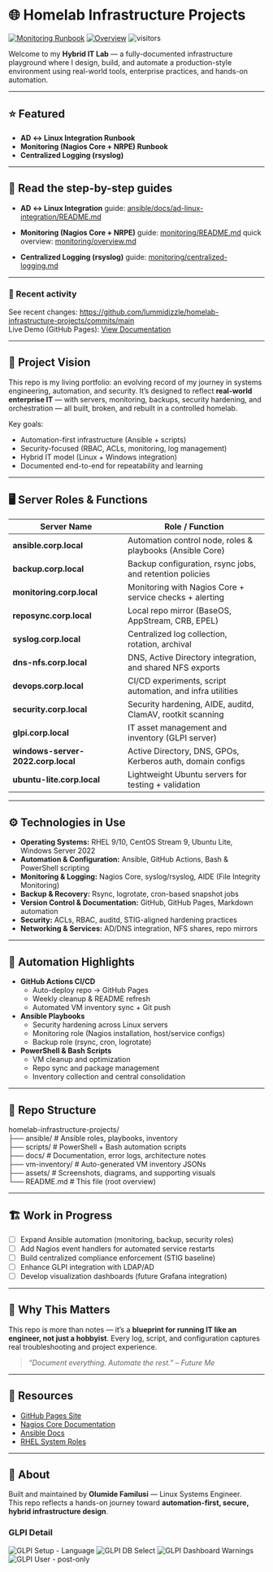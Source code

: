 # 🌐 Homelab Infrastructure Projects

[![Monitoring Runbook](https://img.shields.io/badge/Monitoring-Runbook-blue)](monitoring/README.md)
[![Overview](https://img.shields.io/badge/Overview-quick-lightgrey)](monitoring/overview.md)
![visitors](https://visitor-badge.laobi.icu/badge?page_id=lummidizzle.homelab-infrastructure-projects)

Welcome to my **Hybrid IT Lab** — a fully-documented infrastructure playground where I design, build, and automate a production-style environment using real-world tools, enterprise practices, and hands-on automation.

---

## ⭐ Featured

- **AD ↔ Linux Integration Runbook**
- **Monitoring (Nagios Core + NRPE) Runbook**
- **Centralized Logging (rsyslog)**

---

## 📘 Read the step-by-step guides

- **AD ↔ Linux Integration**
  guide: [ansible/docs/ad-linux-integration/README.md](ansible/docs/ad-linux-integration/README.md)

- **Monitoring (Nagios Core + NRPE)**
  guide: [monitoring/README.md](monitoring/README.md)
  quick overview: [monitoring/overview.md](monitoring/overview.md)

- **Centralized Logging (rsyslog)**
  guide: [monitoring/centralized-logging.md](monitoring/centralized-logging.md)

---

### 🔎 Recent activity
See recent changes: <https://github.com/lummidizzle/homelab-infrastructure-projects/commits/main>  
Live Demo (GitHub Pages): [View Documentation](docs/index.md)

---

## 🚀 Project Vision

This repo is my living portfolio: an evolving record of my journey in systems engineering, automation, and security. It’s designed to reflect **real-world enterprise IT** — with servers, monitoring, backups, security hardening, and orchestration — all built, broken, and rebuilt in a controlled homelab.

Key goals:
- Automation-first infrastructure (Ansible + scripts)
- Security-focused (RBAC, ACLs, monitoring, log management)
- Hybrid IT model (Linux + Windows integration)
- Documented end-to-end for repeatability and learning

---

## 🖥️ Server Roles & Functions

| Server Name              | Role / Function                                                |
|---------------------------|---------------------------------------------------------------|
| **ansible.corp.local**    | Automation control node, roles & playbooks (Ansible Core)     |
| **backup.corp.local**     | Backup configuration, rsync jobs, and retention policies      |
| **monitoring.corp.local** | Monitoring with Nagios Core + service checks + alerting       |
| **reposync.corp.local**   | Local repo mirror (BaseOS, AppStream, CRB, EPEL)              |
| **syslog.corp.local**     | Centralized log collection, rotation, archival                |
| **dns-nfs.corp.local**    | DNS, Active Directory integration, and shared NFS exports     |
| **devops.corp.local**     | CI/CD experiments, script automation, and infra utilities     |
| **security.corp.local**   | Security hardening, AIDE, auditd, ClamAV, rootkit scanning    |
| **glpi.corp.local**       | IT asset management and inventory (GLPI server)              |
| **windows-server-2022.corp.local** | Active Directory, DNS, GPOs, Kerberos auth, domain configs |
| **ubuntu-lite.corp.local** | Lightweight Ubuntu servers for testing + validation         |

---

## ⚙️ Technologies in Use

- **Operating Systems:** RHEL 9/10, CentOS Stream 9, Ubuntu Lite, Windows Server 2022
- **Automation & Configuration:** Ansible, GitHub Actions, Bash & PowerShell scripting
- **Monitoring & Logging:** Nagios Core, syslog/rsyslog, AIDE (File Integrity Monitoring)
- **Backup & Recovery:** Rsync, logrotate, cron-based snapshot jobs
- **Version Control & Documentation:** GitHub, GitHub Pages, Markdown automation
- **Security:** ACLs, RBAC, auditd, STIG-aligned hardening practices
- **Networking & Services:** AD/DNS integration, NFS shares, repo mirrors

---

## 🤖 Automation Highlights

- **GitHub Actions CI/CD**
  - Auto-deploy repo → GitHub Pages
  - Weekly cleanup & README refresh
  - Automated VM inventory sync + Git push
- **Ansible Playbooks**
  - Security hardening across Linux servers
  - Monitoring role (Nagios installation, host/service configs)
  - Backup role (rsync, cron, logrotate)
- **PowerShell & Bash Scripts**
  - VM cleanup and optimization
  - Repo sync and package management
  - Inventory collection and central consolidation

---

## 📂 Repo Structure

homelab-infrastructure-projects/  
  ├── ansible/        # Ansible roles, playbooks, inventory  
  ├── scripts/        # PowerShell + Bash automation scripts  
  ├── docs/           # Documentation, error logs, architecture notes  
  ├── vm-inventory/   # Auto-generated VM inventory JSONs  
  ├── assets/         # Screenshots, diagrams, and supporting visuals  
  └── README.md       # This file (root overview)

---

## 🏗️ Work in Progress

- [ ] Expand Ansible automation (monitoring, backup, security roles)
- [ ] Add Nagios event handlers for automated service restarts
- [ ] Build centralized compliance enforcement (STIG baseline)
- [ ] Enhance GLPI integration with LDAP/AD
- [ ] Develop visualization dashboards (future Grafana integration)

---

## 📖 Why This Matters

This repo is more than notes — it’s a **blueprint for running IT like an engineer, not just a hobbyist**. Every log, script, and configuration captures real troubleshooting and project experience.

> *“Document everything. Automate the rest.” – Future Me*

---

## 🔗 Resources

- [GitHub Pages Site](https://lummidizzle.github.io/homelab-infrastructure-projects/)
- [Nagios Core Documentation](https://www.nagios.org/documentation/)
- [Ansible Docs](https://docs.ansible.com/)
- [RHEL System Roles](https://access.redhat.com/articles/3050101)

---

## 📌 About

Built and maintained by **Olumide Familusi** — Linux Systems Engineer.  
This repo reflects a hands-on journey toward **automation-first, secure, hybrid infrastructure design**.



<!-- GLPI screenshots (recovered) -->
### GLPI Detail

![GLPI Setup - Language](assets/screenshots/glpi/glpi-setup-language.png)
![GLPI DB Select](assets/screenshots/glpi/glpi-db-select.png)
![GLPI Dashboard Warnings](assets/screenshots/glpi/glpi-dashboard-warnings.png)
![GLPI User - post-only](assets/screenshots/glpi/glpi-user-post-only-form.png)

